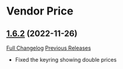 # Vendor Price

## [1.6.2](https://github.com/ketho-wow/VendorPrice/tree/1.6.2) (2022-11-26)
[Full Changelog](https://github.com/ketho-wow/VendorPrice/compare/1.6.1...1.6.2) [Previous Releases](https://github.com/ketho-wow/VendorPrice/releases)

- Fixed the keyring showing double prices  
